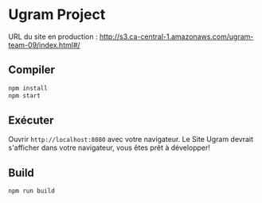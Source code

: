 # Ugram Project

URL du site en production : http://s3.ca-central-1.amazonaws.com/ugram-team-09/index.html#/

## Compiler

```sh
npm install
npm start
```

## Exécuter

Ouvrir `http://localhost:8080` avec votre navigateur.
Le Site Ugram devrait s'afficher dans votre navigateur, vous êtes prêt à développer!


## Build

```sh
npm run build
```